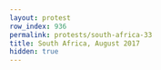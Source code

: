 ```yaml
---
layout: protest
row_index: 936
permalink: protests/south-africa-33
title: South Africa, August 2017
hidden: true
---
```

